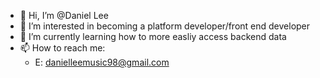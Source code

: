- 👋 Hi, I’m @Daniel Lee
- 👀 I’m interested in becoming a platform developer/front end developer
- 🌱 I’m currently learning how to more easliy access backend data
- 📫 How to reach me:
    - E: danielleemusic98@gmail.com

<!---
ShredNek/ShredNek is a ✨ special ✨ repository because its `README.md` (this file) appears on your GitHub profile.
You can click the Preview link to take a look at your changes.
--->
